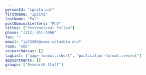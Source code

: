 ```yaml
---
personId: "ipsita-pal"
firstName: "Ipsita"
lastName: "Pal"
postNominalLetters: "PhD"
titles: ["Postdoctoral Fellow"]
phone: "(212) 851-4966"
fax: ""
email: "ip23266@cumc.columbia.edu"
room: "505"
researchAreas: []
tagList: ["page-format::short", "publication-format::recent"]
appointments: []
groups: ["Research Staff"]
---
```

